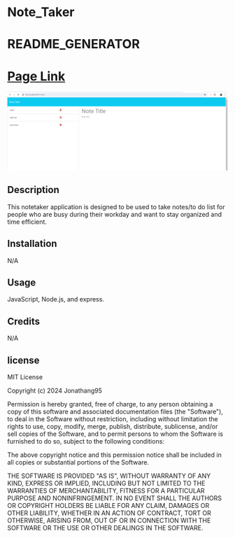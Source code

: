 # Note_Taker
# README_GENERATOR
# [Page Link](https://powerful-cove-03543-792a0cf3deae.herokuapp.com/)

![](./public/assets/images/Screenshot%202024-04-24%20150835.png)
## Description
This notetaker application is designed to be used to take notes/to do list for people who are busy during their workday and want to stay organized and time efficient.
## Installation
N/A

## Usage 
JavaScript, Node.js, and express.

## Credits
N/A

## license


MIT License

Copyright (c) 2024 Jonathang95

Permission is hereby granted, free of charge, to any person obtaining a copy
of this software and associated documentation files (the "Software"), to deal
in the Software without restriction, including without limitation the rights
to use, copy, modify, merge, publish, distribute, sublicense, and/or sell
copies of the Software, and to permit persons to whom the Software is
furnished to do so, subject to the following conditions:

The above copyright notice and this permission notice shall be included in all
copies or substantial portions of the Software.

THE SOFTWARE IS PROVIDED "AS IS", WITHOUT WARRANTY OF ANY KIND, EXPRESS OR
IMPLIED, INCLUDING BUT NOT LIMITED TO THE WARRANTIES OF MERCHANTABILITY,
FITNESS FOR A PARTICULAR PURPOSE AND NONINFRINGEMENT. IN NO EVENT SHALL THE
AUTHORS OR COPYRIGHT HOLDERS BE LIABLE FOR ANY CLAIM, DAMAGES OR OTHER
LIABILITY, WHETHER IN AN ACTION OF CONTRACT, TORT OR OTHERWISE, ARISING FROM,
OUT OF OR IN CONNECTION WITH THE SOFTWARE OR THE USE OR OTHER DEALINGS IN THE
SOFTWARE.
